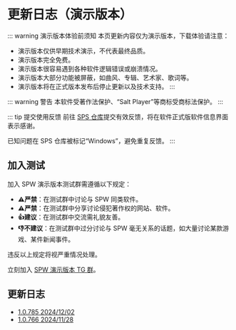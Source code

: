 # 更新日志（演示版本）

::: warning 演示版本体验前须知
本页更新内容仅为演示版本，下载体验请注意：
- 演示版本仅供早期技术演示，不代表最终品质。
- 演示版本完全免费。
- 演示版本很容易遇到各种软件逻辑错误或崩溃情况。
- 演示版本大部分功能被屏蔽，如曲风、专辑、艺术家、歌词等。
- 演示版本将在正式版本发布后停止更新以及技术支持。
:::

::: warning 警告
本软件受著作法保护、“Salt Player”等商标受商标法保护。
:::

::: tip 提交使用反馈
前往 [SPS 仓库](https://github.com/Moriafly/SaltPlayerSource)提交有效反馈，将在软件正式版软件信息界面表示感谢。

已知问题在 SPS 仓库被标记“Windows”，避免重复反馈。
:::

## 加入测试

加入 SPW 演示版本测试群需遵循以下规定：

- **⚠️严禁**：在测试群中讨论与 SPW 同类软件。
- **⚠️严禁**：在测试群中分享讨论侵犯著作权的网站、软件。
- **👍建议**：在测试群中交流需礼貌友善。
- **👎不建议**：在测试群中过分讨论与 SPW 毫无关系的话题，如大量讨论某款游戏、某件新闻事件。

违反以上规定将视严重情况处理。

立刻加入 [SPW 演示版本 TG 群](https://t.me/+iVn5ypF1xf80NGE9)。

## 更新日志

- [1.0.785 2024/12/02](/release/1.0/785)
- [1.0.766 2024/11/28](/release/1.0/766)